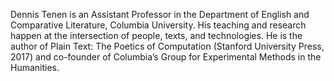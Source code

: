 Dennis Tenen is an Assistant Professor in the Department of English and
Comparative Literature, Columbia University. His teaching and research happen
at the intersection of people, texts, and technologies. He is the author of
Plain Text: The Poetics of Computation (Stanford University Press, 2017) and
co-founder of Columbia’s Group for Experimental Methods in the Humanities.  
